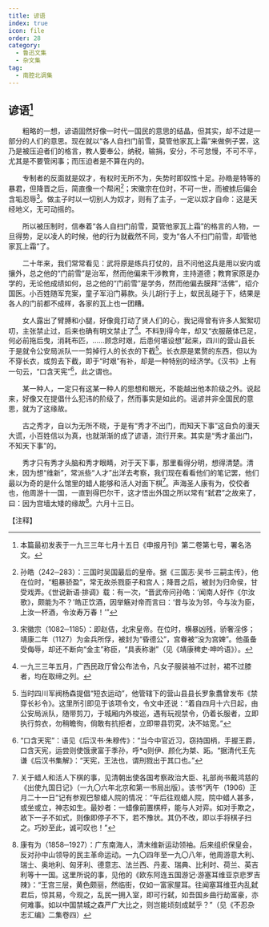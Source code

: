 ```yaml
---
title: 谚语
index: true
icon: file
order: 28
category:
  - 鲁迅文集
  - 杂文集
tag:  
  - 南腔北调集
---
```


## 谚语[^①]

　　粗略的一想，谚语固然好像一时代一国民的意思的结晶，但其实，却不过是一部分的人们的意思。现在就以“各人自扫门前雪，莫管他家瓦上霜”来做例子罢，这乃是被压迫者们的格言，教人要奉公，纳税，输捐，安分，不可怠慢，不可不平，尤其是不要管闲事；而压迫者是不算在内的。

　　专制者的反面就是奴才，有权时无所不为，失势时即奴性十足。孙皓是特等的暴君，但降晋之后，简直像一个帮闲[^②]；宋徽宗在位时，不可一世，而被掳后偏会含垢忍辱[^③]。做主子时以一切别人为奴才，则有了主子，一定以奴才自命：这是天经地义，无可动摇的。

　　所以被压制时，信奉着“各人自扫门前雪，莫管他家瓦上霜”的格言的人物，一旦得势，足以凌人的时候，他的行为就截然不同，变为“各人不扫门前雪，却管他家瓦上霜”了。

　　二十年来，我们常常看见：武将原是练兵打仗的，且不问他这兵是用以安内或攘外，总之他的“门前雪”是治军，然而他偏来干涉教育，主持道德；教育家原是办学的，无论他成绩如何，总之他的“门前雪”是学务，然而他偏去膜拜“活佛”，绍介国医。小百姓随军充案，童子军沿门募款。头儿胡行于上，蚁民乱碰于下，结果是各人的门前都不成样，各家的瓦上也一团糟。

　　女人露出了臂膊和小腿，好像竟打动了贤人们的心，我记得曾有许多人絮絮叨叨，主张禁止过，后来也确有明文禁止了[^④]。不料到得今年，却又“衣服蔽体已足，何必前拖后曳，消耗布匹，……顾念时艰，后患何堪设想”起来，四川的营山县长于是就令公安局派队一一剪掉行人的长衣的下截[^⑤]。长衣原是累赘的东西，但以为不穿长衣，或剪去下截，即于“时艰”有补，却是一种特别的经济学。《汉书》上有一句云，“口含天宪”[^⑥]，此之谓也。

　　某一种人，一定只有这某一种人的思想和眼光，不能越出他本阶级之外。说起来，好像又在提倡什么犯讳的阶级了，然而事实是如此的。谣谚并非全国民的意思，就为了这缘故。

　　古之秀才，自以为无所不晓，于是有“秀才不出门，而知天下事”这自负的漫天大谎，小百姓信以为真，也就渐渐的成了谚语，流行开来。其实是“秀才虽出门，不知天下事”的。

　　秀才只有秀才头脑和秀才眼睛，对于天下事，那里看得分明，想得清楚。清末，因为想“维新”，常派些“人才”出洋去考察，我们现在看看他们的笔记罢，他们最以为奇的是什么馆里的蜡人能够和活人对面下棋[^⑦]。声海圣人康有为，佼佼者也，他周游十一国，一直到得巴尔干，这才悟出外国之所以常有“弑君”之故来了，曰：因为宫墙太矮的缘故[^⑧]。六月十三日。

【注释】

[^①]:本篇最初发表于一九三三年七月十五日《申报月刊》第二卷第七号，署名洛文。

[^②]:孙皓（242─283）：三国时吴国最后的皇帝。据《三国志·吴书·三嗣主传》，他在位时，“粗暴骄盈”，常无故杀戮臣子和宫人；降晋之后，被封为归命侯，甘受戏弄。《世说新语·排调》载：有一次，“晋武帝问孙皓：‘闻南人好作《尔汝歌》，颇能为不？’皓正饮酒，因举觞对帝而言曰：‘昔与汝为邻，今与汝为臣，上汝一杯酒，令汝寿万春！’”

[^③]:宋徽宗（1082─1185）：即赵佶，北宋皇帝。在位时，横暴凶残，骄奢淫侈；靖康二年（1127）为金兵所俘，被封为“昏德公”，宫眷被“没为宫婢”。他虽备受侮辱，却还不断向“金主”称臣，“具表称谢”（见《靖康稗史·呻吟语》）。

[^④]:一九三三年五月，广西民政厅曾公布法令，凡女子服装袖不过肘，裙不过膝者，均在取缔之列。

[^⑤]:当时四川军阀杨森提倡“短衣运动”，他管辖下的营山县县长罗象翥曾发布《禁穿长衫令》。这里所引即见于该项令文，令文中还说：“着自四月十六日起，由公安局派队，随带剪刀，于城厢内外梭巡，遇有玩视禁令，仍着长服者，立即执行剪衣，勿稍瞻徇，倘敢有抗拒者，立即带县罚究，决不姑宽。”

[^⑥]:“口含天宪”：语见《后汉书·朱穆传》：“当今中官近习，窃持国柄，手握王爵，口含天宪，运尝则使饿隶富于季孙，呼*q则伊、颜化为桀、跖。“据清代王先谦《后汉书集解》：“天宪，王法也，谓刑戮出于其口也。”

[^⑦]:关于蜡人和活人下棋的事，见清朝出使各国考察政治大臣、礼部尚书戴鸿慈的《出使九国日记》（一九〇六年北京和第一书局出版）。该书“丙午（1906）正月二十一日”记有参观巴黎蜡人院的情况：“午后往观蜡人院，院中蜡人甚多，或坐或立，神志如生。最妙者：一蜡像前置棋枰，能与人对弈。如对手欺之，故下一子不如式，则像即停子不下，若不豫状。其仍不改，即以手将棋子扫之。巧妙至此，诚可叹也！”

[^⑧]:康有为（1858─1927）：广东南海人，清末维新运动领袖。后来组织保皇会，反对孙中山领导的民主革命运动。一九〇四年至一九〇八年，他周游意大利、瑞士、奥地利、匈牙利、德意志、法兰西、丹麦、瑞典、比利时、荷兰、英吉利等十一国。这里所说的事，见他的《欧东阿连五国游记·游塞耳维亚京悲罗吉辣》：“王宫三层，黄色颇丽，然临街，仅如一富家屋耳。往闻塞耳维亚内乱弑君后，惊其易，今观之，乱民一拥入室，即可行弑，如吾国乡曲行劫富豪，亦何难事。如以中国禁城之森严广大比之，则岂能顷刻成弑乎？”（见《不忍杂志汇编》二集卷四）
